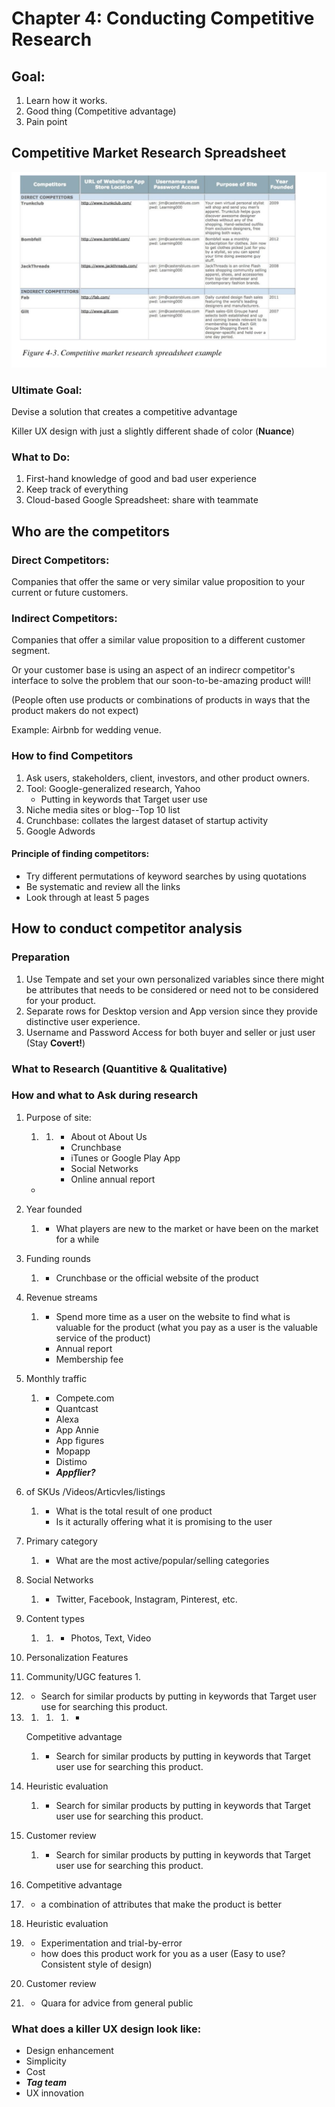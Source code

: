 # Chapter 4: Conducting Competitive Research

## Goal:

1. Learn how it works.
2. Good thing \(Competitive advantage\)
3. Pain point

## Competitive Market Research Spreadsheet

![](.gitbook/assets/sukurnshotto-2019-07-27-123417.png)

### Ultimate Goal:

Devise a solution that creates a competitive advantage

Killer UX design with just a slightly different shade of color \(**Nuance**\)

### What to Do:

1. First-hand knowledge of good and bad user experience
2. Keep track of everything
3. Cloud-based Google Spreadsheet: share with teammate

## Who are the competitors

### Direct Competitors:

Companies that offer the same or very similar value proposition to your current or future customers.

### Indirect Competitors:

Companies that offer a similar value proposition to a different customer segment.

Or your customer base is using an aspect of an indirecr competitor's interface to solve the problem that our soon-to-be-amazing product will!

\(People often use products or combinations of products in ways that the product makers do not expect\)

Example: Airbnb for wedding venue.

### How to find Competitors

1. Ask users, stakeholders, client, investors, and other product owners.
2. Tool: Google-generalized research, Yahoo
   *  Putting in keywords that Target user use 
3. Niche media sites or blog--Top 10 list
4. Crunchbase: collates the largest dataset of startup activity
5. Google Adwords 

#### Principle of finding competitors:

* Try different permutations of keyword searches by using quotations
* Be systematic and review all the links
* Look through at least 5 pages

## How to conduct competitor analysis

### Preparation

1. Use Tempate and set your own personalized variables since there might be attributes that needs to be considered or need not to be considered for your product.
2. Separate rows for Desktop version and App version since they provide distinctive user experience.
3. Username and Password Access for both buyer and seller or just user \(Stay **Covert!**\)

### What to Research \(Quantitive & Qualitative\)

### How and what to Ask during research

1. Purpose of site: 
   1. 1. * About ot About Us
         * Crunchbase
         * iTunes or Google Play App
         * Social Networks
         * Online annual report

   * 
2. Year founded
   1. * What players are new to the market or have been on the market for a while
3. Funding rounds
   1. * Crunchbase or the official website of the product
4. Revenue streams
   1. * Spend more time as a user on the website to find what is valuable for the product \(what you pay as a user is the valuable service of the product\)
      * Annual report
      * Membership fee
5. Monthly traffic
   1. * Compete.com
      * Quantcast
      * Alexa
      * App Annie
      * App figures
      * Mopapp
      * Distimo
      * _**Appflier?**_
6. of SKUs /Videos/Articvles/listings
   1. * What is the total result of one product
      * Is it acturally offering what it is promising to the user
7. Primary category
   1. * What are the most active/popular/selling categories
8. Social Networks
   1. * Twitter, Facebook, Instagram, Pinterest, etc.
9. Content types
   1. 1. * Photos, Text, Video
10. Personalization Features
11. Community/UGC features
    1. 
12. * Search for similar products by putting in keywords that Target user use for searching this product.
13. 1. 1. 1. * 

    Competitive advantage
    1. * Search for similar products by putting in keywords that Target user use for searching this product.
14. Heuristic evaluation
    1. * Search for similar products by putting in keywords that Target user use for searching this product.
15. Customer review
    1. * Search for similar products by putting in keywords that Target user use for searching this product.

12. Competitive advantage

1. * a combination of attributes that make the product is better

13. Heuristic evaluation

1. * Experimentation and trial-by-error
   * how does this product work for you as a user \(Easy to use? Consistent style of design\)

14. Customer review

1. * Quara for advice from general public

### What does a killer UX design look like:

* Design enhancement
* Simplicity
* Cost
* _**Tag team**_
* UX innovation



